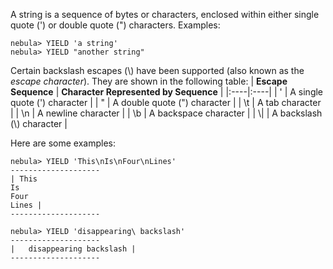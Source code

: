 A string is a sequence of bytes or characters, enclosed within either single quote (') or double quote (") characters. Examples:

```
nebula> YIELD 'a string'
nebula> YIELD "another string"
```

Certain backslash escapes (\\) have been supported (also known as the *escape character*). They are shown in the following table:
| **Escape Sequence**   | **Character Represented by Sequence**   | 
|:----|:----|
| \'   | A single quote (') character   | 
| \"   | A double quote (") character   | 
| \t   | A tab character                | 
| \n   | A newline character            | 
| \b   | A backspace character          | 
| \\|  | A backslash (\\) character     | 

Here are some examples:

```
nebula> YIELD 'This\nIs\nFour\nLines'
--------------------
| This
Is
Four
Lines |
--------------------

nebula> YIELD 'disappearing\ backslash'  
--------------------
|   disappearing backslash | 
--------------------


```

